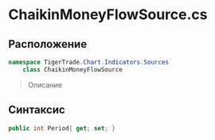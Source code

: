 
# ChaikinMoneyFlowSource.cs
## Расположение
```csharp
namespace TigerTrade.Chart.Indicators.Sources  
    class ChaikinMoneyFlowSource
```

> Описание

## Синтаксис
```csharp
public int Period{ get; set; }
```
